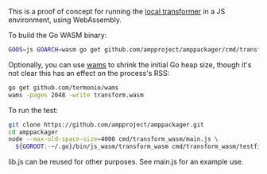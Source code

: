 This is a proof of concept for running the [local
transformer](../../transformer) in a JS environment, using WebAssembly.

To build the Go WASM binary:
```bash
GOOS=js GOARCH=wasm go get github.com/ampproject/amppackager/cmd/transform_wasm
```

Optionally, you can use [wams](https://github.com/termonio/wams) to shrink the
initial Go heap size, though it's not clear this has an effect on the process's
RSS:

```bash
go get github.com/termonio/wams
wams -pages 2048 -write transform.wasm
```

To run the test:
```bash
git clone https://github.com/ampproject/amppackager.git
cd amppackager
node --max-old-space-size=4000 cmd/transform_wasm/main.js \
  ${GOROOT:-~/.go}/bin/js_wasm/transform_wasm cmd/transform_wasm/testfile
```

lib.js can be reused for other purposes. See main.js for an example use.
